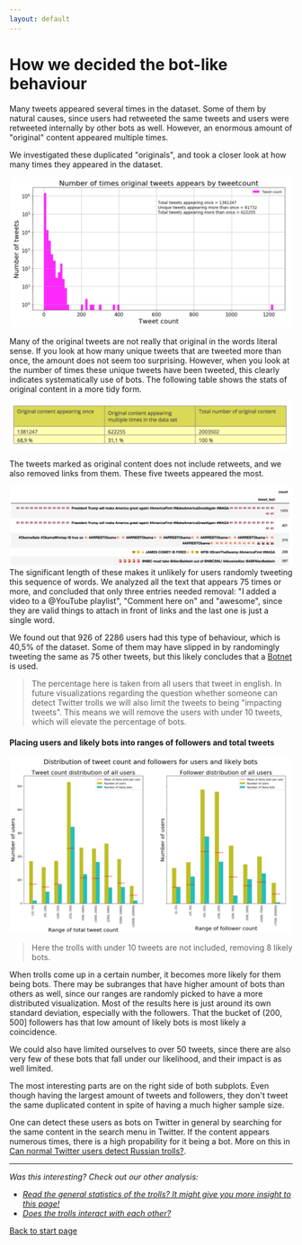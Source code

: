 ```yaml
---
layout: default
---
```


# How we decided the bot-like behaviour

Many tweets appeared several times in the dataset. Some of them by natural causes, since users had retweeted the same tweets and users were retweeted internally by other bots as well. However, an enormous amount of "original" content appeared multiple times.

We investigated these duplicated "originals", and took a closer look at how many times they appeared in the dataset.

![Cumulative distribution](/botsdeciding/originaltweetshist.png)


Many of the original tweets are not really that original in the words literal sense. If you look at how many unique tweets that are tweeted more than once, the amount does not seem too surprising. However, when you look at the number of times these unique tweets have been tweeted, this clearly indicates systematically use of bots. The following table shows the stats of original content in a more tidy form.


![Table of original content](/botsdeciding/originaltweetstable.png)

The tweets marked as original content does not include retweets, and we also removed links from them. These five tweets appeared the most.

![Cumulative distribution](/botsdeciding/duplicatedtweetsexamples.png)
The significant length of these makes it unlikely for users randomly tweeting this sequence of words. We analyzed all the text that appears 75 times or more, and concluded that only three entries needed removal: "I added a video to a @YouTube playlist", "Comment here on" and "awesome", since they are valid things to attach in front of links and the last one is just a single word.

We found out that 926 of 2286 users had this type of behaviour, which is 40,5% of the dataset. Some of them may have slipped in by randomingly tweeting the same as 75 other tweets, but this likely concludes that a [Botnet](https://en.wikipedia.org/wiki/Botnet) is used. 
> The percentage here is taken from all users that tweet in english. In future visualizations regarding the question whether someone can detect Twitter trolls we will also limit the tweets to being "impacting tweets". This means we will remove the users with under 10 tweets, which will elevate the percentage of bots.

#### Placing users and likely bots into ranges of followers and total tweets
![Follower and tweetcount](/botsdeciding/botsandusers.png)
>Here the trolls with under 10 tweets are not included, removing 8 likely bots.

When trolls come up in a certain number, it becomes more likely for them being bots. There may be subranges that have higher amount of bots than others as well, since our ranges are randomly picked to have a more distributed visualization. Most of the results here is just around its own standard deviation, especially with the followers. That the bucket  of (200, 500] followers has that low amount of likely bots is most likely a coincidence.

We could also have limited ourselves to over 50 tweets, since there are also very few of these bots that fall under our likelihood, and their impact is as well limited.

The most interesting parts are on the right side of both subplots. Even though having the largest amount of tweets and followers, they don't tweet the same duplicated content in spite of having a much higher sample size. 

One can detect these users as bots on Twitter in general by searching for the same content in the search menu in Twitter. If the content appears numerous times, there is a high propability for it being a bot. More on this in [Can normal Twitter users detect Russian trolls?](./userdetect.html). 

***
*Was this interesting? Check out our other analysis:*

- *[Read the general statistics of the trolls? It might give you more insight to this page!](./generalstats.html)*
- *[Does the trolls interact with each other?](./interact.html)*

[Back to start page](./)
